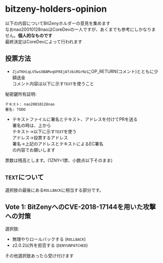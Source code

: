 # bitzeny-holders-opinion
以下の内容についてBitZenyホルダーの意見を集めます    
なおnao20010128naoはCoreDevの一人ですが、あくまでも参考にしかなりません。**個人的なものです**    
最終決定はCoreDevによって行われます

## 投票方法
- `ZjaTKHiqLV5wsXBAMvqUFKEjAfzbiRGrNz`にOP_RETURN(コメント)とともに少額送金    
コメント内容は以下に示す`TEXT`を使うこと 

秘密鍵所有証明:     
```
テキスト: nao20010128nao
署名: TODO
```

- テキストファイルに署名とテキスト、アドレスを付けてPRを送る     
署名の時は、上から    
テキスト→以下に示す`TEXT`を使う     
アドレス→投票するアドレス    
署名→上記のアドレスとテキストによるEC署名    
の内容でお願いします


票数は残高とします。(1ZNY=1票、小数点以下そのまま)

## `TEXT`について
選択肢の最後にある`ROLLBACK`に相当する部分です。

## Vote 1: BitZenyへのCVE-2018-17144を用いた攻撃への対策
選択肢: 
- 無理やりロールバックする (`ROLLBACK`)
- z2.0.2以外を拒否する (`DENYUNPATCHED`)

その他選択肢あったら受け付けます
